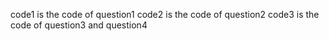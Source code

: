 code1 is the code of question1
code2 is the code of question2
code3 is the code of question3 and question4
